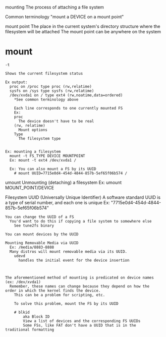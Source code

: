 mounting
  The process of attaching a file system

  Common terminology
    "mount a DEVICE on a mount point"

  mount point
    The place in the current system's directory structure where the filesystem will be attached
      The mount point can be anywhere on the system

  # mount
    -t 

    Shows the current filesystem status

    Ex output:
      proc on /proc type proc (rw,relatime)
      sysfs on /sys type sysfs (rw,relatime)
      /dev/xvda1 on / type ext4 (rw,noatime,data=ordered)
        *See common terminology above

        Each line corresponds to one currently mounted FS
        Ex:
        proc
          The device doesn't have to be real
        (rw, relatime)
          Mount options
        Type
          The filesystem type


    Ex: mounting a filesystem
      mount -t FS_TYPE DEVICE MOUNTPOINT
      Ex: mount -t ext4 /dev/xvda1 /

      Ex: You can also mount a FS by its UUID
        # mount UUID=7715e0d4-454d-4844-857b-5ef65f06b574 /

  umount
    Unmounting (detaching) a filesystem
    Ex: umount MOUNT_POINT/DEVICE


  Filesystem UUID (Universally Unique Identifier)
    A software standard
    UUID is a type of serial number, and each one is unique
      Ex: "7715e0d4-454d-4844-857b-5ef65f06b574"

    You can change the UUID of a FS
      You'd want to do this if copying a file system to somewhere else
        See tune2fs binary

    You can mount devices by the UUID

    Mounting Removable Media via UUID
      Ex: /media/8883-8888
      Many distros will mount removable media via its UUID.
        udevd
          handles the initial event for the device insertion



    The aforementioned method of mounting is predicated on device names (ex: /dev/xvda1)
      Remember, these names can change because they depend on how the order in which the kernel finds the device.
        This can be a problem for scripting, etc.

        To solve this problem, mount the FS by its UUID

        # blkid 
            aka Block ID
            View a list of devices and the corresponding FS UUIDs
            Some FSs, like FAT don't have a UUID that is in the traditional formatting







